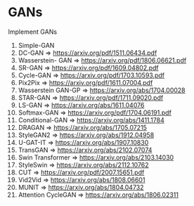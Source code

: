 # GANs
Implement GANs

1. Simple-GAN
2. DC-GAN => https://arxiv.org/pdf/1511.06434.pdf
3. Wasserstein- GAN => https://arxiv.org/pdf/1806.06621.pdf
4. SR-GAN => https://arxiv.org/pdf/1609.04802.pdf
5. Cycle-GAN => https://arxiv.org/pdf/1703.10593.pdf
6. Pix2Pix => https://arxiv.org/pdf/1611.07004.pdf
7. Wasserstein GAN-GP => https://arxiv.org/abs/1704.00028
8. STAR-GAN => https://arxiv.org/pdf/1711.09020.pdf
9. LS-GAN => https://arxiv.org/abs/1611.04076
10. Softmax-GAN => https://arxiv.org/pdf/1704.06191.pdf
11. Conditional-GAN => https://arxiv.org/abs/1411.1784
12. DRAGAN => https://arxiv.org/abs/1705.07215
13. StyleGAN2 => https://arxiv.org/abs/1912.04958
14. U-GAT-IT => https://arxiv.org/abs/1907.10830
15. TransGAN => https://arxiv.org/abs/2102.07074
16. Swin Transformer => https://arxiv.org/abs/2103.14030
17. StyleSwin => https://arxiv.org/abs/2112.10762
18. CUT => https://arxiv.org/pdf/2007.15651.pdf
19. Vid2Vid => https://arxiv.org/abs/1808.06601
20. MUNIT => https://arxiv.org/abs/1804.04732
21. Attention CycleGAN => https://arxiv.org/abs/1806.02311